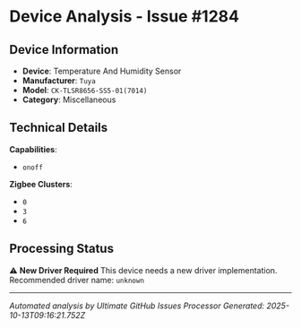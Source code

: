 # Device Analysis - Issue #1284

## Device Information
- **Device**: Temperature And Humidity Sensor
- **Manufacturer**: `Tuya`
- **Model**: `CK-TLSR8656-SS5-01(7014)`
- **Category**: Miscellaneous

## Technical Details
**Capabilities**:
- `onoff`

**Zigbee Clusters**:
- `0`
- `3`
- `6`

## Processing Status
⚠️ **New Driver Required**
This device needs a new driver implementation.
Recommended driver name: `unknown`

---
*Automated analysis by Ultimate GitHub Issues Processor*
*Generated: 2025-10-13T09:16:21.752Z*
